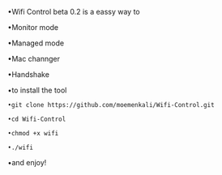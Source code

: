 •Wifi Control beta 0.2 is a eassy way to 

•Monitor mode

•Managed mode

•Mac channger   

•Handshake   

•to install the tool 

```
•git clone https://github.com/moemenkali/Wifi-Control.git
```
```
•cd Wifi-Control
```
```
•chmod +x wifi
```
```
•./wifi
```
•and enjoy!

